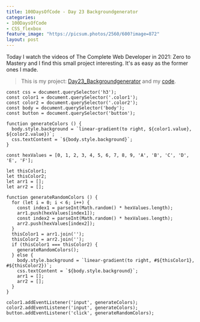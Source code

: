 ```yaml
---
title: 100DaysOfCode - Day 23 Backgroundgenerator
categories:
- 100DaysOfCode
- CSS_flexbox
feature_image: "https://picsum.photos/2560/600?image=872"
layout: post
---
```


Today I watch the videos of The Complete Web Developer in 2021: Zero to Mastery and I find this small project interesting. It's as easy as the former ones I made.

> This is my project: [Day23_Backgroundgenerator](https://portfolio.tsainei.com/100DaysOfCode/Day23_Backgroundgenerator/) and my [code](https://github.com/tsainei/portfolio/tree/main/100DaysOfCode/Day23_Backgroundgenerator).

```
const css = document.querySelector('h3');
const color1 = document.querySelector('.color1');
const color2 = document.querySelector('.color2');
const body = document.querySelector('body');
const button = document.querySelector('button');

function generateColors () {
  body.style.background = `linear-gradient(to right, ${color1.value}, ${color2.value})`;
  css.textContent = `${body.style.background}`;
}

const hexValues = [0, 1, 2, 3, 4, 5, 6, 7, 8, 9, 'A', 'B', 'C', 'D', 'E', 'F'];

let thisColor1;
let thisColor2;
let arr1 = [];
let arr2 = [];

function generateRandomColors () {
  for (let i = 0; i < 6; i++) {
    const index1 = parseInt(Math.random() * hexValues.length);
    arr1.push(hexValues[index1]);
    const index2 = parseInt(Math.random() * hexValues.length);
    arr2.push(hexValues[index2]);
  }
  thisColor1 = arr1.join('');
  thisColor2 = arr2.join('');
  if (thisColor1 === thisColor2) {
    generateRandomColors();
  } else {
    body.style.background = `linear-gradient(to right, #${thisColor1}, #${thisColor2})`;
    css.textContent = `${body.style.background}`;
    arr1 = [];
    arr2 = [];
  }
}

color1.addEventListener('input', generateColors);
color2.addEventListener('input', generateColors);
button.addEventListener('click', generateRandomColors);
```



